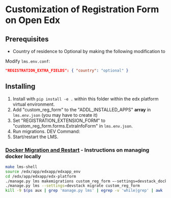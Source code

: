 # Customization of Registration Form on Open Edx

## Prerequisites

* Country of residence to Optional by making the following modification to

Modify `lms.env.conf`:

```json
"REGISTRATION_EXTRA_FIELDS": { "country": "optional" }
```

## Installing

1. Install with `pip install -e .` within this folder within the edx platform virtual environment.
2. Add "custom_reg_form" to the "ADDL_INSTALLED_APPS" **array** in `lms.env.json` (you may have to create it)
3. Set "REGISTRATION_EXTENSION_FORM" to "custom_reg_form.forms.ExtraInfoForm" in `lms.env.json`.
4. Run migrations. DEV Command:
5. Start/restart the LMS.

### [Docker Migration and Restart](https://github.com/edx/devstack/blob/master/README.rst) - Instructions on managing docker locally

```bash
make lms-shell
source /edx/app/edxapp/edxapp_env
cd /edx/app/edxapp/edx-platform
./manage.py lms makemigrations custom_reg_form —-settings=devstack_docker
./manage.py lms --settings=devstack migrate custom_reg_form
kill -9 $(ps aux | grep 'manage.py lms' | egrep -v 'while|grep' | awk '{print $2}')
```